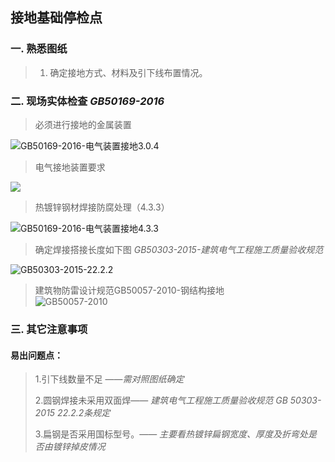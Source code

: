 ## 接地基础停检点  



### 一. 熟悉图纸  

> 1. 确定接地方式、材料及引下线布置情况。 

### 二. 现场实体检查   *GB50169-2016*

> 必须进行接地的金属装置  

![GB50169-2016-电气装置接地3.0.4](http://pop.ournyears.com/GB50169-2016-%E7%94%B5%E6%B0%94%E8%A3%85%E7%BD%AE%E6%8E%A5%E5%9C%B01.jpg)

> 电气接地装置要求

![](http://pop.ournyears.com/GB50169-2016-%E7%94%B5%E6%B0%94%E8%A3%85%E7%BD%AE%E6%8E%A5%E5%9C%B04.2.9.jpg)

> 热镀锌钢材焊接防腐处理（4.3.3）  

![GB50169-2016-电气装置接地4.3.3](http://pop.ournyears.com/GB50169-2016-%E7%94%B5%E6%B0%94%E8%A3%85%E7%BD%AE%E6%8E%A5%E5%9C%B04.3.3.jpg)



> 确定焊接搭接长度如下图 *GB50303-2015-建筑电气工程施工质量验收规范*

![GB50303-2015-22.2.2](http://pop.ournyears.com/GB503003-2015-%E5%BB%BA%E7%AD%91%E7%94%B5%E6%B0%94%E5%B7%A5%E7%A8%8B%E6%96%BD%E5%B7%A5%E8%B4%A8%E9%87%8F%E9%AA%8C%E6%94%B6%E8%A7%84%E8%8C%83.jpg)  

> 建筑物防雷设计规范GB50057-2010-钢结构接地  
![GB50057-2010](http://pop.ournyears.com/GB50057-2010-5.3.5.jpg)  

### 三. 其它注意事项  

#### 易出问题点：  

> 1.引下线数量不足  ——*需对照图纸确定*  
>
> 2.圆钢焊接未采用双面焊—— *建筑电气工程施工质量验收规范 GB 50303-2015 22.2.2条规定*  
> 
> 3.扁钢是否采用国标型号。—— *主要看热镀锌扁钢宽度、厚度及折弯处是否由镀锌掉皮情况*
